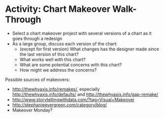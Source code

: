 # Activity: Chart Makeover Walk-Through

* Select a chart makeover project with several versions of a chart as it goes through a redesign
* As a large group, discuss each version of the chart:
  * (except for first version) What changes has the designer made since the last version of this chart?
  * What works well with this chart?
  * What are some potential concerns with this chart?
  * How might we address the concerns?

Possible sources of makeovers:

* http://thewhyaxis.info/remakes/, especially http://thewhyaxis.info/defaults/ and http://thewhyaxis.info/gap-remake/ 
* http://www.storytellingwithdata.com/?tag=Visual+Makeover
* http://stephanieevergreen.com/category/blog/ 
* Makeover Monday?

